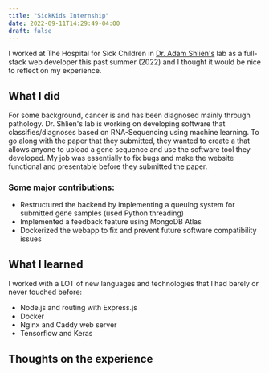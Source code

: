 ```yaml
---
title: "SickKids Internship"
date: 2022-09-11T14:29:49-04:00
draft: false
---
```


I worked at The Hospital for Sick Children in [Dr. Adam Shlien's](https://www.sickkids.ca/en/staff/s/adam-shlien/) lab as a full-stack web developer this past summer (2022) and I thought it would be nice to reflect on my experience.

## What I did
For some background, cancer is and has been diagnosed mainly through pathology. Dr. Shlien's lab is working on developing software that classifies/diagnoses based on RNA-Sequencing using machine learning. To go along with the paper that they submitted, they wanted to create a that allows anyone to upload a gene sequence and use the software tool they developed. My job was essentially to fix bugs and make the website functional and presentable before they submitted the paper.

### Some major contributions:
- Restructured the backend by implementing a queuing system for submitted gene samples (used Python threading)
- Implemented a feedback feature using MongoDB Atlas
- Dockerized the webapp to fix and prevent future software compatibility issues

## What I learned
I worked with a LOT of new languages and technologies that I had barely or never touched before:
- Node.js and routing with Express.js
- Docker
- Nginx and Caddy web server
- Tensorflow and Keras

## Thoughts on the experience